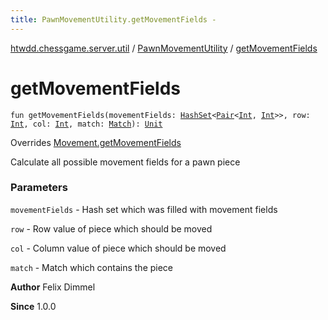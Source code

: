 ```yaml
---
title: PawnMovementUtility.getMovementFields - 
---
```


[htwdd.chessgame.server.util](../index.html) / [PawnMovementUtility](index.html) / [getMovementFields](./get-movement-fields.html)

# getMovementFields

`fun getMovementFields(movementFields: `[`HashSet`](https://kotlinlang.org/api/latest/jvm/stdlib/kotlin.collections/-hash-set/index.html)`<`[`Pair`](https://kotlinlang.org/api/latest/jvm/stdlib/kotlin/-pair/index.html)`<`[`Int`](https://kotlinlang.org/api/latest/jvm/stdlib/kotlin/-int/index.html)`, `[`Int`](https://kotlinlang.org/api/latest/jvm/stdlib/kotlin/-int/index.html)`>>, row: `[`Int`](https://kotlinlang.org/api/latest/jvm/stdlib/kotlin/-int/index.html)`, col: `[`Int`](https://kotlinlang.org/api/latest/jvm/stdlib/kotlin/-int/index.html)`, match: `[`Match`](../../htwdd.chessgame.server.model/-match/index.html)`): `[`Unit`](https://kotlinlang.org/api/latest/jvm/stdlib/kotlin/-unit/index.html)

Overrides [Movement.getMovementFields](../-movement/get-movement-fields.html)

Calculate all possible movement fields for a pawn piece

### Parameters

`movementFields` - Hash set which was filled with movement fields

`row` - Row value of piece which should be moved

`col` - Column value of piece which should be moved

`match` - Match which contains the piece

**Author**
Felix Dimmel

**Since**
1.0.0

